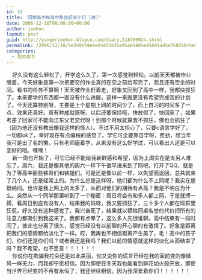 ```yaml
---
id: 33
title: '回想高中和高中那些好孩子们 [原]'
date: 2006-12-18T08:00:00+00:00
author: jeehon
layout: post
guid: http://yangerjeehon.blogcn.com/diary,118709924.shtml
permalink: /2006/12/18/%e5%9b%9e%e6%83%b3%e9%ab%98%e4%b8%ad%e5%92%8c%e9%ab%98%e4%b8%ad%e9%82%a3%e4%ba%9b%e5%a5%bd%e5%ad%a9%e5%ad%90%e4%bb%ac-%e5%8e%9f/
categories:
  - 我的高中
---
```

&nbsp;&nbsp;&nbsp; 好久没有这么轻松了，开学这么久了，第一次感觉到轻松。以前天天都被作业缠着，今天好象是第一次把要交的作业真的在交之前给写完了，而且还有空余的时间。看书的任务不算啊！天天被作业赶着走，好象又回到了高中一样，我都快抓狂了。本来要学的东西都一直没有什么进展，这样一来就更没有希望完成我的计划了。今天还算特别呀，主要是上个星期上网的时间少了，而上自习的时间多了一点，效果还真好。真有种成就感呀。以后还要保持哦，快放假了，快回家了，如果考差了回家可不能向江东父老交代呀！到那个时候就算我不抓狂，佛也会抓狂了（因为他还没有教出像我这样的怪人）。不过不用太担心了，只要c语言学好了，一切都ok了，幸好现在有点编程的感觉了。学它可全要靠自学呀，费劲，想当年我可是出了名的懒，只有老师逼着学，从来没有这么好学过，可以看出人还是可以变好的哦。嘿嘿！  
&nbsp;&nbsp;&nbsp; 新一周也开始了，可它已经不能给我新鲜感和希望，因为上周实在是太另人难忘了。周六，我还是像其他的周六一样下午很早进来到了网吧，打开了QQ，就是为了等高中那些铁哥们和铁姐们。可是还是像以前一样，以失望而返回，总共就来了几个人，还是经常上的。为什么总是这样呀，他们都为什么不上网呢？我实在是很纳闷。也许是我上网上的太多了，从而对他们的期待有点高？我是不明白为什么。突然从一个同学那里听到了一个秘密：周日将会有和多人都上网，于是就搏一搏，看周日到底有没有人，结果我的妈呀，我又要抓狂了，三十多个人都在班群里狂侃，好久没有这种感觉了。我兴奋死了，结果就以牺牲同桌名誉的代价把所有的注意力都吸引到我这来了。我都有点晕了，这么多人先很谁聊。高中结束有一段时间了，彼此也分离了很久，感觉已经没有以前聊的开心聊的有激情了。好象是距离把我们的感情都给淡化了一样。哎，我再也不相信距离产生美了，毛！高中的孩子们，你们还是你们吗？或者我还是我吗？我们以前的情感就这样的淡化从而结束了吗？我不希望，也不愿意！！！！！！  
&nbsp;&nbsp;&nbsp; 你说你在欺骗我花朵还是如此美丽，你又说你的谎言已经在我的面前变的像微风一样无力，而我却宁愿相信。因为即使在冬天我也能看到鲜花如火般开放，即使当世界已经变的不再有永恒了，我还继续相信。因为我深爱着你们！！！！！！